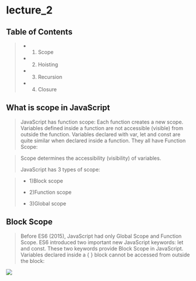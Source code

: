 # lecture_2
## Table  of  Contents
> - 1) Scope
>
> - 2) Hoisting
>
> - 3) Recursion
>
> - 4) Closure

## What is scope in JavaScript

>JavaScript has function scope: Each function creates a new scope.
>Variables defined inside a function are not accessible (visible) from outside the function.
>Variables declared with var, let and const are quite similar when declared inside a function.
>They all have Function Scope:

>Scope determines the accessibility (visibility) of variables.
>
>JavaScript has 3 types of scope:

> - 1)Block scope
>
> - 2)Function scope
>
> - 3)Global scope

## Block Scope

>Before ES6 (2015), JavaScript had only Global Scope and Function Scope.
>ES6 introduced two important new JavaScript keywords: let and const.
>These two keywords provide Block Scope in JavaScript.
>Variables declared inside a { } block cannot be accessed from outside the block:

![](image.png)